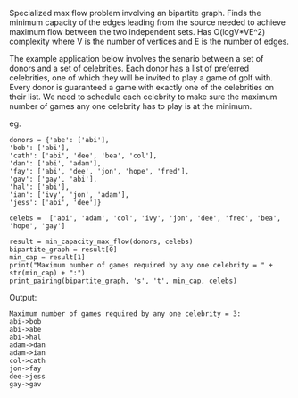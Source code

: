 Specialized max flow problem involving an bipartite graph. Finds the minimum capacity of the edges leading from the source needed to achieve maximum flow between the two independent sets. Has O(logV*VE^2) complexity where V is the number of vertices and E is the number of edges.

The example application below involves the senario between a set of donors and a set of celebrities. Each donor has a list of preferred celebrities, one of which they will be invited to play a game of golf with. Every donor is guaranteed a game with exactly one of the celebrities on their list. We need to schedule each celebrity to make sure the maximum number of games any one celebrity has to play is at the minimum. 




eg.
```
donors = {'abe': ['abi'],
'bob': ['abi'],
'cath': ['abi', 'dee', 'bea', 'col'],
'dan': ['abi', 'adam'],
'fay': ['abi', 'dee', 'jon', 'hope', 'fred'],
'gav': ['gay', 'abi'],
'hal': ['abi'],
'ian': ['ivy', 'jon', 'adam'],
'jess': ['abi', 'dee']}   
      
celebs =  ['abi', 'adam', 'col', 'ivy', 'jon', 'dee', 'fred', 'bea', 'hope', 'gay']     

result = min_capacity_max_flow(donors, celebs)
bipartite_graph = result[0]
min_cap = result[1] 
print("Maximum number of games required by any one celebrity = " + str(min_cap) + ":") 
print_pairing(bipartite_graph, 's', 't', min_cap, celebs)
```
Output:
```
Maximum number of games required by any one celebrity = 3:
abi->bob
abi->abe
abi->hal
adam->dan
adam->ian
col->cath
jon->fay
dee->jess
gay->gav
```
